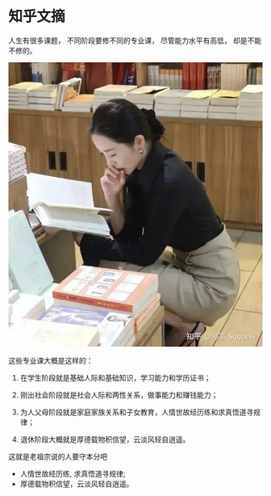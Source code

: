 # 知乎文摘



人生有很多课题，
不同阶段要修不同的专业课，
尽管能力水平有高低，
却是不能不修的。

![](../public/images/2024-12-03-23-56-52-image.png)

这些专业课大概是这样的：

1. 在学生阶段就是基础人际和基础知识，学习能力和学历证书；

2. 刚出社会阶段就是社会人际和两性关系，做事能力和赚钱能力；

3. 为人父母阶段就是家庭家族关系和子女教育，人情世故经历练和求真悟道寻规律；

4. 退休阶段大概就是厚德载物积信望，云淡风轻自逍遥。

 这就是老祖宗说的人要守本分吧



- 人情世故经历练, 求真悟道寻规律;
- 厚德载物积信望，云淡风轻自逍遥。
